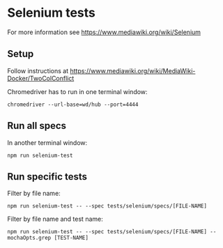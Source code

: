 # Selenium tests

For more information see https://www.mediawiki.org/wiki/Selenium

## Setup

Follow instructions at https://www.mediawiki.org/wiki/MediaWiki-Docker/TwoColConflict

Chromedriver has to run in one terminal window:

    chromedriver --url-base=wd/hub --port=4444

## Run all specs

In another terminal window:

    npm run selenium-test

## Run specific tests

Filter by file name:

    npm run selenium-test -- --spec tests/selenium/specs/[FILE-NAME]

Filter by file name and test name:

    npm run selenium-test -- --spec tests/selenium/specs/[FILE-NAME] --mochaOpts.grep [TEST-NAME]
